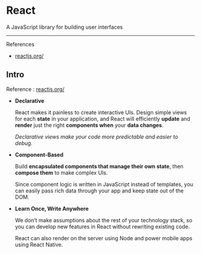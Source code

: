 # React

A JavaScript library for building user interfaces

---

References

- [reactjs.org/](https://reactjs.org/)

## Intro

Reference : [reactjs.org/](https://reactjs.org/)

-   **Declarative**<!-- 声明式的 -->

    React makes it painless to create interactive UIs.
    Design simple views for each **state** in your application, and React will efficiently **update** and **render** just the right **components when** your **data changes**.

    _Declarative views make your code more predictable and easier to debug._

-   **Component-Based**

    Build **encapsulated components that manage their own state**, then **compose them** to make complex UIs.

    Since component logic is written in JavaScript instead of templates, you can easily pass rich data through your app and keep state out of the DOM.

-   **Learn Once, Write Anywhere**

    We don’t make assumptions about the rest of your technology stack, so you can develop new features in React without rewriting existing code.

    React can also render on the server using Node and power mobile apps using React Native.
